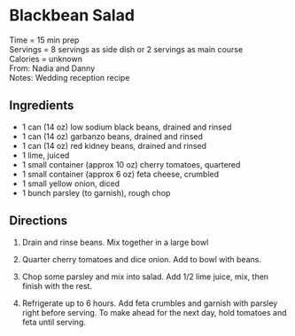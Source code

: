 Blackbean Salad
=====

Time = 15 min prep \
Servings = 8 servings as side dish or 2 servings as main course \
Calories = unknown \
From: Nadia and Danny \
Notes: Wedding reception recipe

**Ingredients**
-----

- 1 can (14  oz) low sodium black beans, drained and rinsed
- 1 can (14 oz) garbanzo beans, drained and rinsed
- 1 can (14 oz) red kidney beans, drained and rinsed
- 1 lime, juiced
- 1 small container (approx 10  oz) cherry tomatoes, quartered
- 1 small container (approx 6 oz) feta cheese, crumbled
- 1 small yellow onion, diced
- 1 bunch parsley (to garnish), rough chop

**Directions**
----

1.  Drain and rinse beans. Mix together in a large bowl

2. Quarter cherry tomatoes and dice onion. Add to bowl with beans. 

3. Chop some parsley and mix into salad. Add 1/2 lime juice, mix, then finish with the rest. 

4. Refrigerate up to 6 hours. Add feta crumbles and garnish with parsley right before serving. To make ahead for the next day, hold tomatoes and feta until serving. 

